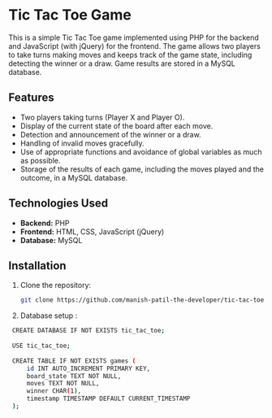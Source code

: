 # Tic Tac Toe Game

This is a simple Tic Tac Toe game implemented using PHP for the backend and JavaScript (with jQuery) for the frontend. The game allows two players to take turns making moves and keeps track of the game state, including detecting the winner or a draw. Game results are stored in a MySQL database.

## Features

- Two players taking turns (Player X and Player O).
- Display of the current state of the board after each move.
- Detection and announcement of the winner or a draw.
- Handling of invalid moves gracefully.
- Use of appropriate functions and avoidance of global variables as much as possible.
- Storage of the results of each game, including the moves played and the outcome, in a MySQL database.

## Technologies Used

- **Backend:** PHP
- **Frontend:** HTML, CSS, JavaScript (jQuery)
- **Database:** MySQL

## Installation

1. Clone the repository:
   ```bash
   git clone https://github.com/manish-patil-the-developer/tic-tac-toe.git
2. Database setup :
  ```bash
   CREATE DATABASE IF NOT EXISTS tic_tac_toe;
   
   USE tic_tac_toe;
   
   CREATE TABLE IF NOT EXISTS games (
       id INT AUTO_INCREMENT PRIMARY KEY,
       board_state TEXT NOT NULL,
       moves TEXT NOT NULL,
       winner CHAR(1),
       timestamp TIMESTAMP DEFAULT CURRENT_TIMESTAMP
   );
